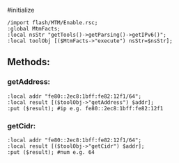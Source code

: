 #initialize

```
/import flash/MTM/Enable.rsc;
:global MtmFacts;
:local nsStr "getTools()->getParsing()->getIPv6()";
:local toolObj [($MtmFacts->"execute") nsStr=$nsStr];

```

## Methods:


### getAddress:

```
:local addr "fe80::2ec8:1bff:fe82:12f1/64";
:local result [($toolObj->"getAddress") $addr];
:put ($result); #ip e.g. fe80::2ec8:1bff:fe82:12f1
```

### getCidr:

```
:local addr "fe80::2ec8:1bff:fe82:12f1/64";
:local result [($toolObj->"getCidr") $addr];
:put ($result); #num e.g. 64
```
